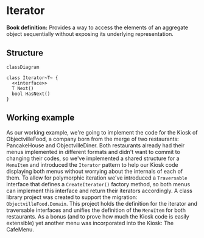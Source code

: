 # Iterator

**Book definition:** Provides a way to access the elements of an aggregate object sequentially without exposing its underlying representation.

## Structure

```mermaid
classDiagram

class Iterator~T~ {
  <<interface>>
  T Next()
  bool HasNext()
}

```

## Working example

As our working example, we're going to implement the code for the Kiosk of ObjectvilleFood, a company born from the merge of two restaurants: PancakeHouse and ObjectvilleDiner.
Both restaurants already had their menus implemented in different formats and didn't want to commit to changing their codes, so we've implemented a shared structure for a `MenuItem` and introduced the `Iterator` pattern to help our Kiosk code displaying both menus without worrying about the internals of each of them. To allow for polymorphic iteration we've introduced a `Traversable` interface that defines a `CreateIterator()` factory method, so both menus can implement this interface and return their iterators accordingly. A class library project was created to support the migration: `ObjectvilleFood.Domain`. This project holds the definition for the iterator and traversable interfaces and unifies the definition of the `MenuItem` for both restaurants.
As a bonus (and to prove how much the Kiosk code is easily extensible) yet another menu was incorporated into the Kiosk: The CafeMenu.
